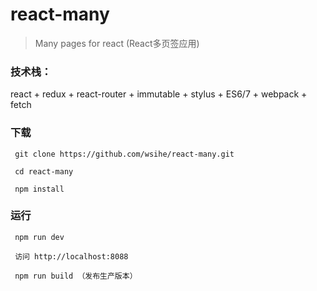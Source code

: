 # react-many
> Many pages for react (React多页签应用)

### 技术栈：

react  + redux + react-router + immutable + stylus + ES6/7 + webpack + fetch


### 下载
```
 git clone https://github.com/wsihe/react-many.git

 cd react-many

 npm install
```

### 运行
```
 npm run dev

 访问 http://localhost:8088

 npm run build （发布生产版本）
```
